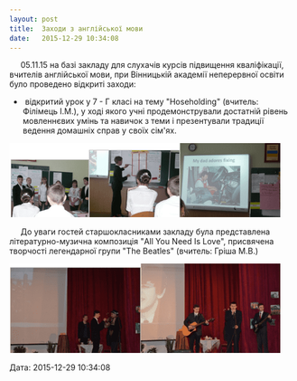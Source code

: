 ```yaml
---
layout: post
title:  Заходи з англійської мови
date:   2015-12-29 10:34:08
---
```

     05.11.15 на базі закладу для слухачів курсів підвищення кваліфікації, вчителів англійської мови, при Вінницькій академії неперервної освіти було проведено відкриті заходи:

*    відкритий урок у 7 - Г класі на тему "Hoseholding" (вчитель: Філімець І.М.), у ході якого учні продемонстрували достатній рівень мовленнєвих умінь та навичок з теми і презентували традиції ведення домашніх справ у своїх сім'ях.  
    

![](/assets/tiger-1449746312.png)

     До уваги гостей старшокласниками закладу була представлена літературно-музична композиція "All You Need Is Love", присвячена творчості легендарної групи "The Beatles" (вчитель: Гріша М.В.)  

![](/assets/tiger-1449746384.png)

  
Дата: 2015-12-29 10:34:08